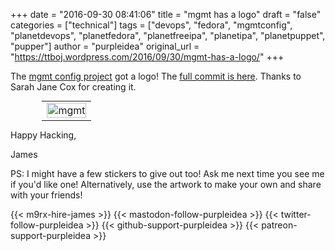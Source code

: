 +++
date = "2016-09-30 08:41:06"
title = "mgmt has a logo"
draft = "false"
categories = ["technical"]
tags = ["devops", "fedora", "mgmtconfig", "planetdevops", "planetfedora", "planetfreeipa", "planetipa", "planetpuppet", "pupper"]
author = "purpleidea"
original_url = "https://ttboj.wordpress.com/2016/09/30/mgmt-has-a-logo/"
+++

The <a href="https://github.com/purpleidea/mgmt/">mgmt config project</a> got a logo! The <a href="https://github.com/purpleidea/mgmt/commit/8a96dfdc8a1540e379ead81323e178ce73d035f5">full commit is here</a>. Thanks to Sarah Jane Cox for creating it.

<table style="text-align:center; width:80%; margin:0 auto;"><tr><td><a href="mgmt.png"><img class="alignnone size-full wp-image-1881" src="mgmt.png" alt="mgmt" width="100%" height="100%" /></a></td></tr></table>

Happy Hacking,

James

PS: I might have a few stickers to give out too! Ask me next time you see me if you'd like one! Alternatively, use the artwork to make your own and share with your friends!

{{< m9rx-hire-james >}}
{{< mastodon-follow-purpleidea >}}
{{< twitter-follow-purpleidea >}}
{{< github-support-purpleidea >}}
{{< patreon-support-purpleidea >}}
